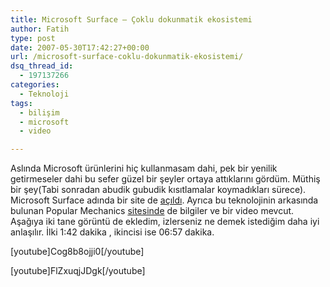 ```yaml
---
title: Microsoft Surface – Çoklu dokunmatik ekosistemi
author: Fatih
type: post
date: 2007-05-30T17:42:27+00:00
url: /microsoft-surface-coklu-dokunmatik-ekosistemi/
dsq_thread_id:
  - 197137266
categories:
  - Teknoloji
tags:
  - bilişim
  - microsoft
  - video

---
```

Aslında Microsoft ürünlerini hiç kullanmasam dahi, pek bir yenilik getirmeseler dahi bu sefer güzel bir şeyler ortaya attıklarını gördüm. Müthiş bir şey(Tabi sonradan abudik gubudik kısıtlamalar koymadıkları sürece). Microsoft Surface adında bir site de [açıldı][1]. Ayrıca bu teknolojinin arkasında bulunan Popular Mechanics [sitesinde][2] de bilgiler ve bir video mevcut. Aşağıya iki tane görüntü de ekledim, izlerseniz ne demek istediğim daha iyi anlaşılır. İlki 1:42 dakika , ikincisi ise 06:57 dakika.

[youtube]Cog8b8ojji0[/youtube]

<!--more-->

[youtube]FlZxuqjJDgk[/youtube]

 [1]: https://www.microsoft.com/surface/
 [2]: https://www.popularmechanics.com/blogs/technology_news/4213259.html